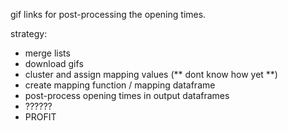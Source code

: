 gif links for post-processing the opening times.

strategy:

* merge lists
* download gifs
* cluster and assign mapping values (** dont know how yet **)
* create mapping function / mapping dataframe
* post-process opening times in output dataframes
* ??????
* PROFIT
